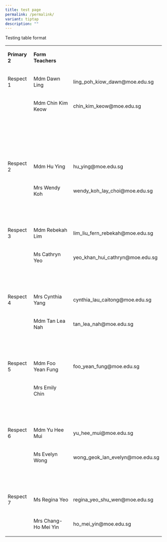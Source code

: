 ```yaml
---
title: test page
permalink: /permalink/
variant: tiptap
description: ""
---
```

<p>Testing table format</p><p></p><table><tbody><tr><td rowspan="1" colspan="1"><p><strong>Primary 2</strong></p></td><td rowspan="1" colspan="1"><p><strong>Form Teachers</strong></p></td><td rowspan="1" colspan="1"><p><strong>&nbsp;</strong></p></td></tr><tr><td rowspan="1" colspan="1"><p>Respect 1</p></td><td rowspan="1" colspan="1"><p>Mdm Dawn Ling</p></td><td rowspan="1" colspan="1"><p><a rel="noopener noreferrer nofollow" target="_blank">ling_poh_kiow_dawn@moe.edu.sg</a></p></td></tr><tr><td rowspan="1" colspan="1"><p>&nbsp;</p></td><td rowspan="1" colspan="1"><p>Mdm Chin Kim Keow</p></td><td rowspan="1" colspan="1"><p><a rel="noopener noreferrer nofollow" target="_blank">chin_kim_keow@moe.edu.sg</a></p></td></tr><tr><td rowspan="1" colspan="1"><p>&nbsp;</p></td><td rowspan="1" colspan="1"><p>&nbsp;</p></td><td rowspan="1" colspan="1"><p>&nbsp;</p></td></tr><tr><td rowspan="1" colspan="1"><p>&nbsp;</p></td><td rowspan="1" colspan="1"><p>&nbsp;</p></td><td rowspan="1" colspan="1"><p>&nbsp;</p></td></tr><tr><td rowspan="1" colspan="1"><p>Respect 2</p></td><td rowspan="1" colspan="1"><p>Mdm Hu Ying</p></td><td rowspan="1" colspan="1"><p><a rel="noopener noreferrer nofollow" target="_blank">hu_ying@moe.edu.sg</a></p></td></tr><tr><td rowspan="1" colspan="1"><p>&nbsp;</p></td><td rowspan="1" colspan="1"><p>Mrs Wendy Koh</p></td><td rowspan="1" colspan="1"><p><a rel="noopener noreferrer nofollow" target="_blank">wendy_koh_lay_choi@moe.edu.sg</a></p></td></tr><tr><td rowspan="1" colspan="1"><p>&nbsp;</p></td><td rowspan="1" colspan="1"><p>&nbsp;</p></td><td rowspan="1" colspan="1"><p>&nbsp;</p></td></tr><tr><td rowspan="1" colspan="1"><p>Respect 3</p></td><td rowspan="1" colspan="1"><p>Mdm Rebekah Lim</p></td><td rowspan="1" colspan="1"><p><a rel="noopener noreferrer nofollow" target="_blank">lim_liu_fern_rebekah@moe.edu.sg</a></p></td></tr><tr><td rowspan="1" colspan="1"><p>&nbsp;</p></td><td rowspan="1" colspan="1"><p>Ms Cathryn Yeo</p></td><td rowspan="1" colspan="1"><p><a rel="noopener noreferrer nofollow" target="_blank">yeo_khan_hui_cathryn@moe.edu.sg</a></p></td></tr><tr><td rowspan="1" colspan="1"><p>&nbsp;</p></td><td rowspan="1" colspan="1"><p>&nbsp;</p></td><td rowspan="1" colspan="1"><p>&nbsp;</p></td></tr><tr><td rowspan="1" colspan="1"><p>Respect 4</p></td><td rowspan="1" colspan="1"><p>Mrs Cynthia Yang</p></td><td rowspan="1" colspan="1"><p><a rel="noopener noreferrer nofollow" target="_blank">cynthia_lau_caitong@moe.edu.sg</a></p></td></tr><tr><td rowspan="1" colspan="1"><p>&nbsp;</p></td><td rowspan="1" colspan="1"><p>Mdm Tan Lea Nah</p></td><td rowspan="1" colspan="1"><p><a rel="noopener noreferrer nofollow" target="_blank">tan_lea_nah@moe.edu.sg</a></p></td></tr><tr><td rowspan="1" colspan="1"><p>&nbsp;</p></td><td rowspan="1" colspan="1"><p>&nbsp;</p></td><td rowspan="1" colspan="1"><p>&nbsp;</p></td></tr><tr><td rowspan="1" colspan="1"><p>Respect 5</p></td><td rowspan="1" colspan="1"><p>Mdm Foo Yean Fung</p></td><td rowspan="1" colspan="1"><p><a rel="noopener noreferrer nofollow" target="_blank">foo_yean_fung@moe.edu.sg</a></p></td></tr><tr><td rowspan="1" colspan="1"><p>&nbsp;</p></td><td rowspan="1" colspan="1"><p>Mrs Emily Chin</p></td><td rowspan="1" colspan="1"><p>&nbsp;</p></td></tr><tr><td rowspan="1" colspan="1"><p>&nbsp;</p></td><td rowspan="1" colspan="1"><p>&nbsp;</p></td><td rowspan="1" colspan="1"><p>&nbsp;</p></td></tr><tr><td rowspan="1" colspan="1"><p>Respect 6</p></td><td rowspan="1" colspan="1"><p>Mdm Yu Hee Mui</p></td><td rowspan="1" colspan="1"><p><a rel="noopener noreferrer nofollow" target="_blank">yu_hee_mui@moe.edu.sg</a></p></td></tr><tr><td rowspan="1" colspan="1"><p>&nbsp;</p></td><td rowspan="1" colspan="1"><p>Ms Evelyn Wong</p></td><td rowspan="1" colspan="1"><p><a rel="noopener noreferrer nofollow" target="_blank">wong_geok_lan_evelyn@moe.edu.sg</a></p></td></tr><tr><td rowspan="1" colspan="1"><p>&nbsp;</p></td><td rowspan="1" colspan="1"><p>&nbsp;</p></td><td rowspan="1" colspan="1"><p>&nbsp;</p></td></tr><tr><td rowspan="1" colspan="1"><p>Respect 7</p></td><td rowspan="1" colspan="1"><p>Ms Regina Yeo</p></td><td rowspan="1" colspan="1"><p><a rel="noopener noreferrer nofollow" target="_blank">regina_yeo_shu_wen@moe.edu.sg</a></p></td></tr><tr><td rowspan="1" colspan="1"><p>&nbsp;</p></td><td rowspan="1" colspan="1"><p>Mrs Chang-Ho Mei Yin</p></td><td rowspan="1" colspan="1"><p><a rel="noopener noreferrer nofollow" target="_blank">ho_mei_yin@moe.edu.sg</a></p></td></tr></tbody></table><p></p>